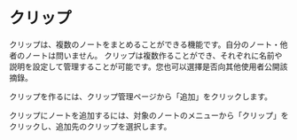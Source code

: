# クリップ

クリップは、複数のノートをまとめることができる機能です。自分のノート・他者のノートは問いません。
クリップは複数作ることができ、それぞれに名前や説明を設定して管理することが可能です。您也可以選擇是否向其他使用者公開該摘錄。

クリップを作るには、クリップ管理ページから「追加」をクリックします。

クリップにノートを追加するには、対象のノートのメニューから「クリップ」をクリックし、追加先のクリップを選択します。
